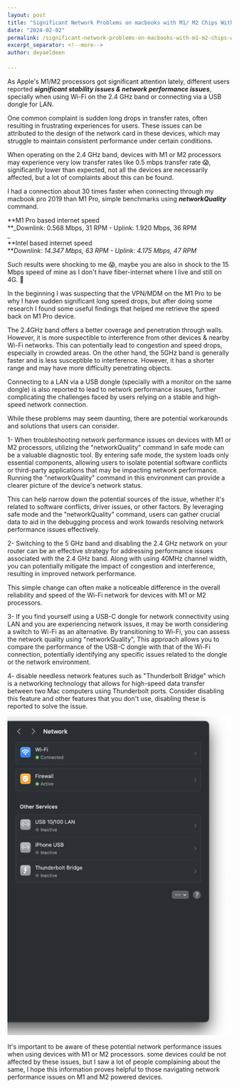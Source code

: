```yaml
---
layout: post
title: "Significant Network Problems on macbooks with M1/ M2 Chips With Proposed Solutions"
date: "2024-02-02"
permalink: /significant-network-problems-on-macbooks-with-m1-m2-chips-with-proposed-solutions
excerpt_separator: <!--more-->
author: deyaeldeen

---
```


As Apple's M1/M2 processors got significant attention lately, different users reported **_significant stability issues & network performance issues_**, specially when using Wi-Fi on the 2.4 GHz band or connecting via a USB dongle for LAN.
<!--more-->
One common complaint is sudden long drops in transfer rates, often resulting in frustrating experiences for users. These issues can be attributed to the design of the network card in these devices, which may struggle to maintain consistent performance under certain conditions.

When operating on the 2.4 GHz band, devices with M1 or M2 processors may experience very low transfer rates like 0.5 mbps transfer rate 😱, significantly lower than expected, not all the devices are necessarily affected, but a lot of complaints about this can be found.  

I had a connection about 30 times faster when connecting through my macbook pro 2019 than M1 Pro, simple benchmarks using **_networkQuality_** command.  
  
**M1 Pro based internet speed  
**_Downlink: 0.568 Mbps, 31 RPM - Uplink: 1.920 Mbps, 36 RPM  
_  
**Intel based internet speed  
**_Downlink: 14.347 Mbps, 63 RPM - Uplink: 4.175 Mbps, 47 RPM_  
  
Such results were shocking to me 😱, maybe you are also in shock to the 15 Mbps speed of mine as I don't have fiber-internet where I live and still on 4G. 🤣  
  
In the beginning I was suspecting that the VPN/MDM on the M1 Pro to be why I have sudden significant long speed drops, but after doing some research I found some useful findings that helped me retrieve the speed back on M1 Pro device.

The 2.4GHz band offers a better coverage and penetration through walls. However, it is more suspectible to interference from other devices & nearby Wi-Fi networks. This can potentially lead to congestion and speed drops, especially in crowded areas. On the other hand, the 5GHz band is generally faster and is less susceptible to interference. However, it has a shorter range and may have more difficulty penetrating objects.

Connecting to a LAN via a USB dongle (specially with a monitor on the same dongle) is also reported to lead to network performance issues, further complicating the challenges faced by users relying on a stable and high-speed network connection.

While these problems may seem daunting, there are potential workarounds and solutions that users can consider.

1- When troubleshooting network performance issues on devices with M1 or M2 processors, utilizing the "networkQuality" command in safe mode can be a valuable diagnostic tool. By entering safe mode, the system loads only essential components, allowing users to isolate potential software conflicts or third-party applications that may be impacting network performance. Running the "networkQuality" command in this environment can provide a clearer picture of the device's network status.

This can help narrow down the potential sources of the issue, whether it's related to software conflicts, driver issues, or other factors. By leveraging safe mode and the "networkQuality" command, users can gather crucial data to aid in the debugging process and work towards resolving network performance issues effectively.

2- Switching to the 5 GHz band and disabling the 2.4 GHz network on your router can be an effective strategy for addressing performance issues associated with the 2.4 GHz band. Along with using 40MHz channel width, you can potentially mitigate the impact of congestion and interference, resulting in improved network performance.  
  
This simple change can often make a noticeable difference in the overall reliability and speed of the Wi-Fi network for devices with M1 or M2 processors.

3- If you find yourself using a USB-C dongle for network connectivity using LAN and you are experiencing network issues, it may be worth considering a switch to Wi-Fi as an alternative. By transitioning to Wi-Fi, you can assess the network quality using "networkQuality", This approach allows you to compare the performance of the USB-C dongle with that of the Wi-Fi connection, potentially identifying any specific issues related to the dongle or the network environment.

4- disable needless network features such as "Thunderbolt Bridge" which is a networking technology that allows for high-speed data transfer between two Mac computers using Thunderbolt ports. Consider disabling this feature and other features that you don't use, disabling these is reported to solve the issue.

![](images/image-1.png)

It's important to be aware of these potential network performance issues when using devices with M1 or M2 processors. some devices could be not affected by these issues, but I saw a lot of people complaining about the same, I hope this information proves helpful to those navigating network performance issues on M1 and M2 powered devices.
